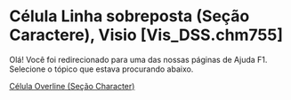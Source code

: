 
# Célula Linha sobreposta (Seção Caractere), Visio [Vis_DSS.chm755]

Olá! Você foi redirecionado para uma das nossas páginas de Ajuda F1. Selecione o tópico que estava procurando abaixo.

[Célula Overline (Seção Character)](http://msdn.microsoft.com/library/102cce17-43ee-e313-3412-a72d6ee18fe6%28Office.15%29.aspx)
